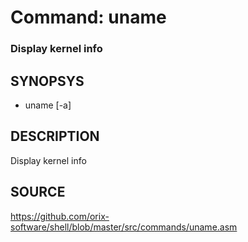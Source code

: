 # Command: uname

### Display kernel info

## SYNOPSYS
+ uname [-a]

## DESCRIPTION
Display kernel info

## SOURCE
https://github.com/orix-software/shell/blob/master/src/commands/uname.asm
